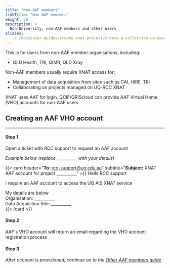 ```yaml
---
title: "Non-AAF members"
linkTitle: "Non-AAF members"
weight: 30
description: >
  Non-University, non-AAF members and other users
aliases:
    - /docs/user-guides/create-xnat-project/create-q-collection-uq-users
---
```


This is for users from non-AAF member organisations, including:
  - QLD Health, TRI, QIMR, QLD Xray

Non-AAF members usually require XNAT access for: 
- Management of data acquisition from sites such as CAI, HIRF, TRI
- Collaborating on projects managed on UQ-RCC XNAT

XNAT uses AAF for login. QCIF/QRIScloud can provide AAF Virtual Home (VHO) accounts for non-AAF users.

## Creating an AAF VHO account
---

#### Step 1
Open a ticket with RCC support to request an AAF account

_Example below (replace __________ with your details)_

{{< card header="**To:** rcc-support@uq.edu.au" subtitle="**Subject:** XNAT AAF account for project __________" >}}
Hello RCC support

I require an AAF account to access the UQ AIS XNAT service<br>

My details are below<br>
Organisation: __________<br>
Data Acquisition Site: __________<br>
{{< /card >}}

#### Step 2
AAF's VHO account will return an email regarding the VHO account registration process

#### Step 3
_After account is provisioned, continue on to the [Other AAF members guide](/docs/user-guides/getting-started/other-aaf-members)_
